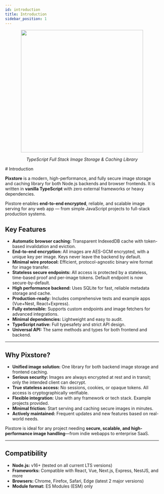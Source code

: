 ```yaml
---
id: introduction
title: Introduction
sidebar_position: 1
---
```


<p align="center">
  <img src="/pixstore/img/logo_w_text.png" width="400" />
</p>
<p align="center"><em>TypeScript Full Stack Image Storage & Caching Library</em></p>
# Introduction

**Pixstore** is a modern, high-performance, and fully secure image storage and caching library for both Node.js backends and browser frontends. It is written in **vanilla TypeScript** with zero external frameworks or heavy dependencies.

Pixstore enables **end-to-end encrypted**, reliable, and scalable image serving for any web app — from simple JavaScript projects to full-stack production systems.

## Key Features

- **Automatic browser caching:** Transparent IndexedDB cache with token-based invalidation and eviction.
- **End-to-end encryption:** All images are AES-GCM encrypted, with a unique key per image. Keys never leave the backend by default.
- **Minimal wire protocol:** Efficient, protocol-agnostic binary wire format for image transfer.
- **Stateless secure endpoints:** All access is protected by a stateless, time-based proof and per-image tokens. Default endpoint is now secure-by-default.
- **High performance backend:** Uses SQLite for fast, reliable metadata storage and cache.
- **Production-ready:** Includes comprehensive tests and example apps (Vue+Nest, React+Express).
- **Fully extensible:** Supports custom endpoints and image fetchers for advanced integrations.
- **Minimal dependencies:** Lightweight and easy to audit.
- **TypeScript native:** Full typesafety and strict API design.
- **Universal API:** The same methods and types for both frontend and backend.

---

## Why Pixstore?

- **Unified image solution:** One library for both backend image storage and frontend caching.
- **Serious security:** Images are always encrypted at rest and in transit; only the intended client can decrypt.
- **True stateless access:** No sessions, cookies, or opaque tokens. All access is cryptographically verifiable.
- **Flexible integration:** Use with any framework or tech stack. Example projects provided.
- **Minimal friction:** Start serving and caching secure images in minutes.
- **Actively maintained:** Frequent updates and new features based on real-world needs.

Pixstore is ideal for any project needing **secure, scalable, and high-performance image handling**—from indie webapps to enterprise SaaS.

---

## Compatibility

- **Node.js:** v16+ (tested on all current LTS versions)
- **Frameworks:** Compatible with React, Vue, Next.js, Express, NestJS, and more
- **Browsers:** Chrome, Firefox, Safari, Edge (latest 2 major versions)
- **Module format:** ES Modules (ESM) only
